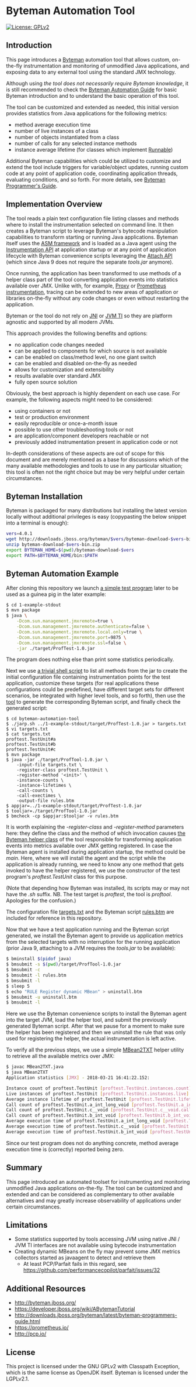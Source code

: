 # Byteman Automation Tool

[![License: GPLv2](https://img.shields.io/badge/license-GPLv2-brightgreen.svg)](https://www.gnu.org/licenses/old-licenses/gpl-2.en.html)

## Introduction

This page introduces a [Byteman](http://byteman.jboss.org/) automation
tool that allows custom, on-the-fly instrumentation and monitoring of
unmodified Java applications, and exposing data to any external tool
using the standard JMX technology.

Although using _the tool does not necessarily require Byteman
knowledge_, it is still recommended to check the
[Byteman Automation Guide](https://github.com/myllynen/byteman-automation-guide)
for basic Byteman introduction and to understand the basic operation of
this tool.

The tool can be customized and extended as needed, this initial version
provides statistics from Java applications for the following metrics:

* method average execution time
* number of live instances of a class
* number of objects instantiated from a class
* number of calls for any selected instance methods
* instance average lifetime (for classes which implement
  [Runnable](https://docs.oracle.com/javase/10/docs/api/java/lang/Runnable.html))

Additional Byteman capabilities which could be utilized to customize and
extend the tool include triggers for variable/object updates, running
custom code at any point of application code, coordinating application
threads, evaluating conditions, and so forth. For more details, see
[Byteman Programmer's Guide](http://downloads.jboss.org/byteman/latest/byteman-programmers-guide.html).

## Implementation Overview

The tool reads a plain text configuration file listing classes and
methods where to install the instrumentation selected on command line.
It then creates a Byteman script to leverage Byteman's bytecode
manipulation capabilities to transform starting or running Java
applications. Byteman itself uses the
[ASM framework](http://asm.ow2.org/) and is loaded as a Java agent
using the
[Instrumentation API](https://docs.oracle.com/javase/10/docs/api/java/lang/instrument/package-summary.html)
at application startup or at any point of application lifecycle with
Byteman convenience scripts leveraging the
[Attach API](https://docs.oracle.com/javase/10/docs/api/com/sun/tools/attach/package-summary.html)
(which since Java 9 does not require the separate _tools.jar_ anymore).

Once running, the application has been transformed to use methods of a
helper class part of the tool converting application events into
statistics available over JMX. Unlike with, for example,
[Proxy](https://docs.oracle.com/javase/10/docs/api/java/lang/reflect/Proxy.html)
or
[Prometheus instrumentation](https://prometheus.io/docs/practices/instrumentation/),
tracing can be extended to new areas of application or libraries
on-the-fly without any code changes or even without restarting the
application.

Byteman or the tool do not rely on
[JNI](https://en.wikipedia.org/wiki/Java_Native_Interface) or
[JVM TI](https://en.wikipedia.org/wiki/Java_Virtual_Machine_Tools_Interface)
so they are platform agnostic and supported by all modern JVMs.

This approach provides the following benefits and options:

* no application code changes needed
* can be applied to components for which source is not available
* can be enabled on class/method level, no one giant switch
* can be enabled and disabled on-the-fly as needed
* allows for customization and extensibility
* results available over standard JMX
* fully open source solution

Obviously, the best approach is highly dependent on each use case.
For example, the following aspects might need to be considered:

* using containers or not
* test or production environment
* easily reproducible or once-a-month issue
* possible to use other troubleshooting tools or not
* are application/component developers reachable or not
* previously added instrumentation present in application code or not

In-depth considerations of these aspects are out of scope for this
document and are merely mentioned as a base for discussions which of the
many available methodologies and tools to use in any particular
situation; this tool is often not the right choice but may be very
helpful under certain circumstances.

## Byteman Installation

Byteman is packaged for many distributions but installing the latest
version locally without additional privileges is easy (copypasting the
below snippet into a terminal is enough):

```sh
vers=4.0.1
wget http://downloads.jboss.org/byteman/$vers/byteman-download-$vers-bin.zip
unzip byteman-download-$vers-bin.zip
export BYTEMAN_HOME=$(pwd)/byteman-download-$vers
export PATH=$BYTEMAN_HOME/bin:$PATH
```

## Byteman Automation Example

After cloning this repository we launch
[a simple test program](../1-example-stdout/src/main/java/proftest/ProfTest.java)
later to be used as a guinea pig in the later example:

```sh
$ cd 1-example-stdout
$ mvn package
$ java \
    -Dcom.sun.management.jmxremote=true \
    -Dcom.sun.management.jmxremote.authenticate=false \
    -Dcom.sun.management.jmxremote.local.only=true \
    -Dcom.sun.management.jmxremote.port=9875 \
    -Dcom.sun.management.jmxremote.ssl=false \
    -jar ./target/ProfTest-1.0.jar
```

The program does nothing else than print some statistics periodically.

Next we use [a trivial shell script](jarp.sh) to list all methods from
the jar to create the initial configuration file containing
instrumentation points for the test application, customize these targets
(for real applications these configurations could be predefined, have
different target sets for different scenarios, be integrated with higher
level tools, and so forth), then use the [tool](src/main/java/proftool)
to generate the corresponding Byteman script, and finally check the
generated script:

```
$ cd byteman-automation-tool
$ ./jarp.sh ../1-example-stdout/target/ProfTest-1.0.jar > targets.txt
$ vi targets.txt
$ cat targets.txt
proftest.TestUnit#a
proftest.TestUnit#b
proftest.TestUnit#c
$ mvn package
$ java -jar ./target/ProfTool-1.0.jar \
    -input-file targets.txt \
    -register-class proftest.TestUnit \
    -register-method '<init>' \
    -instance-counts \
    -instance-lifetimes \
    -call-counts \
    -call-exectimes \
    -output-file rules.btm
$ appjar=../1-example-stdout/target/ProfTest-1.0.jar
$ tooljar=./target/ProfTool-1.0.jar
$ bmcheck -cp $appjar:$tooljar -v rules.btm
```

It is worth explaining the _-register-class_ and _-register-method_
parameters here: they define the class and the method of which
invocation causes
[the Byteman helper class](src/main/java/proftool/JMXHelper.java)
of the tool responsible for transforming application events into metrics
available over JMX getting registered. In case the Byteman agent is
installed during application startup, the method could be _main_. Here,
where we will install the agent and the script while the application is
already running, we need to know any one method that gets invoked to
have the helper registered, we use the constructor of the test program's
_proftest.TestUnit_ class for this purpose.

(Note that depending how Byteman was installed, its scripts may or may
not have the _.sh_ suffix. NB. The test target is _proftest_, the tool
is _proftool_. Apologies for the confusion.)

The configuration file [targets.txt](targets.txt) and the Byteman script
[rules.btm](rules.btm) are included for reference in this
repository.

Now that we have a test application running and the Byteman script
generated, we install the Byteman agent to provide us application
metrics from the selected targets with no interruption for the running
application (prior Java 9, attaching to a JVM requires the _tools.jar_
to be available):

```sh
$ bminstall $(pidof java)
$ bmsubmit -s $(pwd)/target/ProfTool-1.0.jar
$ bmsubmit -c
$ bmsubmit -l rules.btm
$ bmsubmit -l
$ sleep 5
$ echo "RULE Register dynamic MBean" > uninstall.btm
$ bmsubmit -u uninstall.btm
$ bmsubmit -l
```

Here we use the Byteman convenience scripts to install the Byteman agent
into the target JVM, load the helper tool, and submit the previously
generated Byteman script. After that we pause for a moment to make sure
the helper has been registered and then we uninstall the rule that was
only used for registering the helper, the actual instrumentation is left
active.

To verify all the previous steps, we use a simple
[MBean2TXT](MBean2TXT.java) helper utility to retrieve all the available
metrics over JMX:

```sh
$ javac MBean2TXT.java
$ java MBean2TXT
Application statistics [JMX] - 2018-03-21 16:41:22.152:

Instance count of proftest.TestUnit [proftest.TestUnit.instances.count] : 24
Live instances of proftest.TestUnit [proftest.TestUnit.instances.live] : 12
Average instance lifetime of proftest.TestUnit [proftest.TestUnit.lifetime.average] : 8006
Call count of proftest.TestUnit.a_int_long_void [proftest.TestUnit.a_int_long_void.calls] : 140
Call count of proftest.TestUnit.c__void [proftest.TestUnit.c__void.calls] : 8
Call count of proftest.TestUnit.b_int_void [proftest.TestUnit.b_int_void.calls] : 37
Average execution time of proftest.TestUnit.a_int_long_void [proftest.TestUnit.a_int_long_void.exectime.average] : 0
Average execution time of proftest.TestUnit.c__void [proftest.TestUnit.c__void.exectime.average] : 0
Average execution time of proftest.TestUnit.b_int_void [proftest.TestUnit.b_int_void.exectime.average] : 0
```

Since our test program does not do anything concrete, method average
execution time is (correctly) reported being zero.

## Summary

This page introduced an automated toolset for instrumenting and
monitoring unmodified Java applications on-the-fly. The tool can be
customized and extended and can be considered as complementary to other
available alternatives and may greatly increase observability of
applications under certain circumstances.

## Limitations

* Some statistics supported by tools accessing JVM using native JNI /
  JVM TI interfaces are not available using bytecode instrumentation
* Creating dynamic MBeans on the fly may prevent some JMX metrics
  collectors started as javaagent to detect and retrieve them
  * At least PCP/Parfait fails in this regard, see
    https://github.com/performancecopilot/parfait/issues/32

## Additional Resources

* http://byteman.jboss.org/
* https://developer.jboss.org/wiki/ABytemanTutorial
* http://downloads.jboss.org/byteman/latest/byteman-programmers-guide.html
* https://prometheus.io/
* http://pcp.io/

## License

This project is licensed under the GNU GPLv2 with Classpath Exception,
which is the same license as OpenJDK itself. Byteman is licensed under
the LGPLv2.1.
